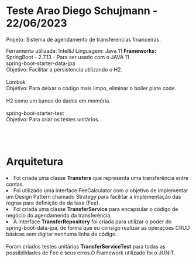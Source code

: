 # Teste Arao Diego Schujmann - 22/06/2023

Projeto: Sistema de agendamento de transferencias financeiras.

Ferramenta utilizada: IntelliJ
Linguagem: Java 11
<b>Frameworks:</b> <br> 
SpringBoot - 2.7.13  - Para ser usado com o JAVA 11 <br>
spring-boot-starter-data-jpa<br>
Objetivo: Facilitar a persistencia utilizando o H2.
<br><br>
Lombok <br>
Objetivo: Para deixar o código mais limpo, eliminar o boiler plate code.
<br><br>
H2 como um banco de dados em memória.
<br><br>
spring-boot-starter-test<br>
Objetivo: Para criar os testes unitários.
<br><br><br><br>
# Arquitetura
<li>Foi criada uma classe <b>Transfers</b> que representa uma transferência entre contas.
<br>
<li>Foi utilizado uma interface FeeCalculator com o objetivo de implementar um Design Pattern chamado Strategy para facilitar 
a implementação das regras para definição de da taxa (Fee).
<br>
<li>Foi criada uma classe <b>TransferService</b> para encapsular o código de negócio do agendamendo da transferência.
<br>
<li> A Interface <b>TransferRepository</b> foi criada para utilizar o poder do spring-boot-data-jpa, de
forma que eu consigo realizar as operações CRUD básicas sem digitar nenhuma linha de código.
<br><br>
Foram criados testes unitários <b>TransferServiceTest</b> para todas as possibilidades de Fee e seus erros.O Framework utilizado foi o JUNIT.


 



    

